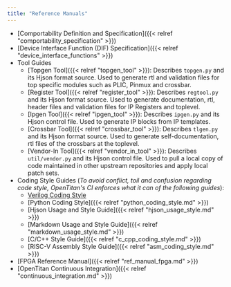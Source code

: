 ```yaml
---
title: "Reference Manuals"
---
```


* [Comportability Definition and Specification]({{< relref "comportability_specification" >}})
* [Device Interface Function (DIF) Specification]({{< relref "device_interface_functions" >}})
* Tool Guides
   * [Topgen Tool]({{< relref "topgen_tool" >}}): Describes `topgen.py` and its Hjson format source. Used to generate rtl and validation files for top specific modules such as PLIC, Pinmux and crossbar.
   * [Register Tool]({{< relref "register_tool" >}}): Describes `regtool.py` and its Hjson format source. Used to generate documentation, rtl, header files and validation files for IP Registers and toplevel.
   * [Ipgen Tool]({{< relref "ipgen_tool" >}}): Describes `ipgen.py` and its Hjson control file. Used to generate IP blocks from IP templates.
   * [Crossbar Tool]({{< relref "crossbar_tool" >}}): Describes `tlgen.py` and its Hjson format source. Used to generate self-documentation, rtl files of the crossbars at the toplevel.
   * [Vendor-In Tool]({{< relref "vendor_in_tool" >}}): Describes `util/vendor.py` and its Hjson control file. Used to pull a local copy of code maintained in other upstream repositories and apply local patch sets.
* Coding Style Guides (_To avoid conflict, toil and confusion regarding code style, OpenTitan's CI enforces
what it can of the following guides_):
  * [Verilog Coding Style](https://github.com/lowRISC/style-guides/blob/master/VerilogCodingStyle.md)
  * [Python Coding Style]({{< relref "python_coding_style.md" >}})
  * [Hjson Usage and Style Guide]({{< relref "hjson_usage_style.md" >}})
  * [Markdown Usage and Style Guide]({{< relref "markdown_usage_style.md" >}})
  * [C/C++ Style Guide]({{< relref "c_cpp_coding_style.md" >}})
  * [RISC-V Assembly Style Guide]({{< relref "asm_coding_style.md" >}})
* [FPGA Reference Manual]({{< relref "ref_manual_fpga.md" >}})
* [OpenTitan Continuous Integration]({{< relref "continuous_integration.md" >}})
